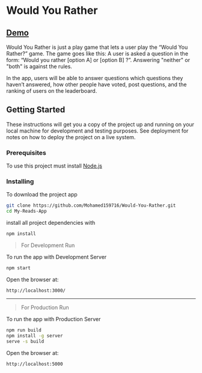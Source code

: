 # Would You Rather

## [Demo](https://mohamed159716.github.io/Would-You-Rather/)

Would You Rather is just a play game that lets a user play the “Would You Rather?” game. The game goes like this: A user is asked a question in the form: “Would you rather [option A] or [option B] ?”. Answering "neither" or "both" is against the rules.

In the app, users will be able to answer questions which questions they haven’t answered, how other people have voted, post questions, and the ranking of users on the leaderboard.

## Getting Started

These instructions will get you a copy of the project up and running on your local machine for development and testing purposes. See deployment for notes on how to deploy the project on a live system.

### **Prerequisites**

To use this project must install [Node.js](https://nodejs.org/en/)

### **Installing**

To download the project app

```bash
git clone https://github.com/Mohamed159716/Would-You-Rather.git
cd My-Reads-App
```

install all project dependencies with

```bash
npm install
```

> For Development Run

To run the app with Development Server

```bash
npm start
```

Open the browser at:

```
http://localhost:3000/
```

<hr>

> For Production Run

To run the app with Production Server

```bash
npm run build
npm install -g server
serve -s build

```

Open the browser at:

```
http://localhost:5000
```

